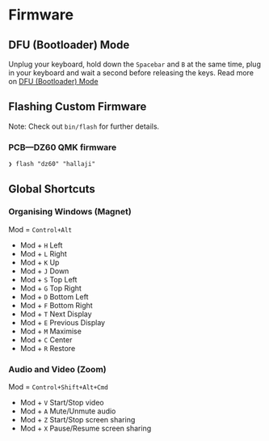 # Firmware

## DFU (Bootloader) Mode

Unplug your keyboard, hold down the `Spacebar` and `B` at the same time, plug in your keyboard and wait a second before releasing the keys. Read more on [DFU (Bootloader) Mode](https://docs.qmk.fm/#/newbs_flashing?id=put-your-keyboard-into-dfu-bootloader-mode)

## Flashing Custom Firmware

Note: Check out `bin/flash`  for further details.

### PCB—DZ60 QMK firmware

```shell
❯ flash "dz60" "hallaji"
```

## Global Shortcuts

### Organising Windows (Magnet)

Mod = `Control+Alt`

- Mod + `H` Left
- Mod + `L` Right
- Mod + `K` Up
- Mod + `J` Down
- Mod + `S` Top Left
- Mod + `G` Top Right
- Mod + `D` Bottom Left
- Mod + `F` Bottom Right
- Mod + `T` Next Display
- Mod + `E` Previous Display
- Mod + `M` Maximise
- Mod + `C` Center
- Mod + `R` Restore

### Audio and Video (Zoom)

Mod = `Control+Shift+Alt+Cmd`

- Mod + `V` Start/Stop video
- Mod + `A` Mute/Unmute audio
- Mod + `Z` Start/Stop screen sharing
- Mod + `X` Pause/Resume screen sharing
